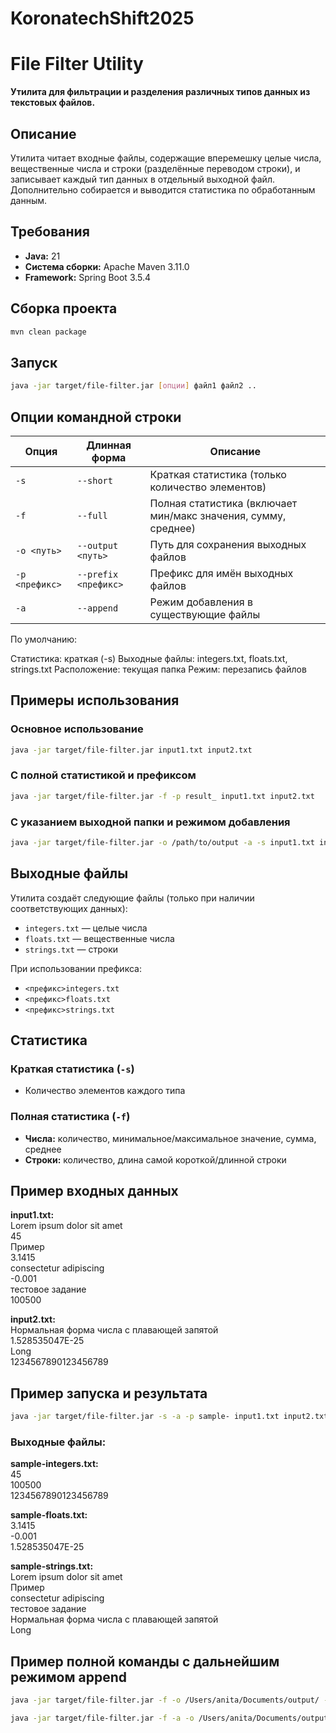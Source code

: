 # KoronatechShift2025

# File Filter Utility

**Утилита для фильтрации и разделения различных типов данных из текстовых файлов.**

## Описание

Утилита читает входные файлы, содержащие вперемешку целые числа, вещественные числа и строки (разделённые переводом строки), и записывает каждый тип данных в отдельный выходной файл.  
Дополнительно собирается и выводится статистика по обработанным данным.

## Требования

- **Java:** 21
- **Система сборки:** Apache Maven 3.11.0
- **Framework:** Spring Boot 3.5.4

## Сборка проекта

```bash
mvn clean package
```

## Запуск

```bash
java -jar target/file-filter.jar [опции] файл1 файл2 ..
```
## Опции командной строки

| Опция              | Длинная форма         | Описание                                                                 |
|--------------------|------------------------|--------------------------------------------------------------------------|
| `-s`               | `--short`              | Краткая статистика (только количество элементов)                         |
| `-f`               | `--full`               | Полная статистика (включает мин/макс значения, сумму, среднее)          |
| `-o <путь>`        | `--output <путь>`      | Путь для сохранения выходных файлов                                     |
| `-p <префикс>`     | `--prefix <префикс>`   | Префикс для имён выходных файлов                                        |
| `-a`               | `--append`             | Режим добавления в существующие файлы                                   |

По умолчанию:

Статистика: краткая (-s)
Выходные файлы: integers.txt, floats.txt, strings.txt
Расположение: текущая папка
Режим: перезапись файлов

## Примеры использования

### Основное использование
```bash
java -jar target/file-filter.jar input1.txt input2.txt
```

### С полной статистикой и префиксом
```bash
java -jar target/file-filter.jar -f -p result_ input1.txt input2.txt
```

### С указанием выходной папки и режимом добавления
```bash
java -jar target/file-filter.jar -o /path/to/output -a -s input1.txt input2.txt
```

## Выходные файлы

Утилита создаёт следующие файлы (только при наличии соответствующих данных):

- `integers.txt` — целые числа
- `floats.txt` — вещественные числа
- `strings.txt` — строки

При использовании префикса:

- `<префикс>integers.txt`
- `<префикс>floats.txt`
- `<префикс>strings.txt`

## Статистика

### Краткая статистика (`-s`)

- Количество элементов каждого типа

### Полная статистика (`-f`)

- **Числа:** количество, минимальное/максимальное значение, сумма, среднее
- **Строки:** количество, длина самой короткой/длинной строки


## Пример входных данных
**input1.txt:**<br>
Lorem ipsum dolor sit amet<br>
45<br>
Пример<br>
3.1415<br>
consectetur adipiscing<br>
-0.001<br>
тестовое задание<br>
100500<br>

**input2.txt:**<br>
Нормальная форма числа с плавающей запятой<br>
1.528535047E-25<br>
Long<br>
1234567890123456789<br>

## Пример запуска и результата
```bash
java -jar target/file-filter.jar -s -a -p sample- input1.txt input2.txt
```


### Выходные файлы:

**sample-integers.txt:**<br>
45<br>
100500<br>
1234567890123456789


**sample-floats.txt:**<br>
3.1415<br>
-0.001<br>
1.528535047E-25


**sample-strings.txt:**<br>
Lorem ipsum dolor sit amet<br>
Пример<br>
consectetur adipiscing<br>
тестовое задание<br>
Нормальная форма числа с плавающей запятой<br>
Long

## Пример полной команды с дальнейшим режимом append
```bash
java -jar target/file-filter.jar -f -o /Users/anita/Documents/output/ -p result_ /Users/anita/Documents/input/in1.txt   
```

```bash
java -jar target/file-filter.jar -f -a -o /Users/anita/Documents/output/ -p result_ /Users/anita/Documents/input/in2.txt 
```

